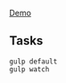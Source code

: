 <a href="https://dothar.github.io/randomizer-site/">Demo</a>

## Tasks
```
gulp default
gulp watch 
```
